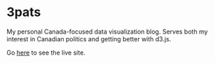 # 3pats
My personal Canada-focused data visualization blog. Serves both my interest in Canadian politics and getting better with d3.js.

Go [here](http://3pats.ca) to see the live site.
